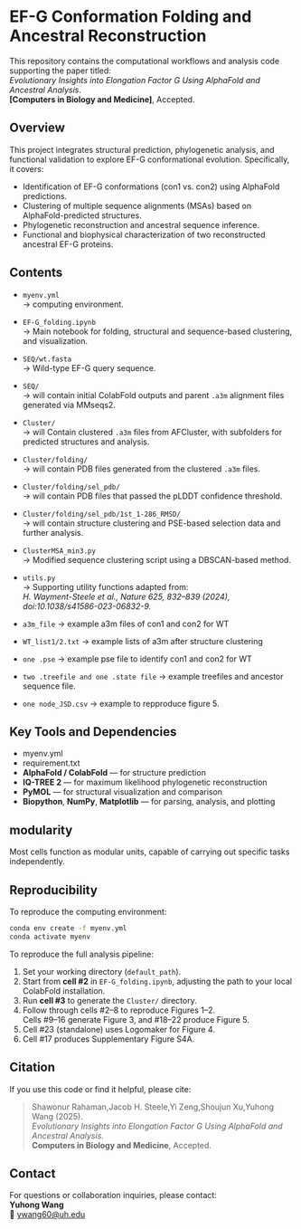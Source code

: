 # EF-G Conformation Folding and Ancestral Reconstruction

This repository contains the computational workflows and analysis code supporting the paper titled:  
*Evolutionary Insights into Elongation Factor G Using AlphaFold and Ancestral Analysis*.  
**[Computers in Biology and Medicine]**, Accepted.

## Overview

This project integrates structural prediction, phylogenetic analysis, and functional validation to explore EF-G conformational evolution. Specifically, it covers:

- Identification of EF-G conformations (con1 vs. con2) using AlphaFold predictions.
- Clustering of multiple sequence alignments (MSAs) based on AlphaFold-predicted structures.
- Phylogenetic reconstruction and ancestral sequence inference.
- Functional and biophysical characterization of two reconstructed ancestral EF-G proteins.

## Contents
- `myenv.yml`  
  → computing environment.
  
- `EF-G_folding.ipynb`  
  → Main notebook for folding, structural and sequence-based clustering, and visualization.

- `SEQ/wt.fasta`  
  → Wild-type EF-G query sequence.

- `SEQ/`  
  → will contain initial ColabFold outputs and parent `.a3m` alignment files generated via MMseqs2.

- `Cluster/`  
  → will Contain clustered `.a3m` files from AFCluster, with subfolders for predicted structures and analysis.

- `Cluster/folding/`  
  → will contain PDB files generated from the clustered `.a3m` files.

- `Cluster/folding/sel_pdb/`  
  → will contain PDB files that passed the pLDDT confidence threshold.

- `Cluster/folding/sel_pdb/1st_1-286_RMSD/`  
  → will contain structure clustering and PSE-based selection data and further analysis.

- `ClusterMSA_min3.py`  
  → Modified sequence clustering script using a DBSCAN-based method.

- `utils.py`  
  → Supporting utility functions adapted from:  
    *H. Wayment-Steele et al., Nature 625, 832–839 (2024), doi:10.1038/s41586-023-06832-9.*
- `a3m_file`
	→ example a3m files of con1 and con2 for WT
- `WT_list1/2.txt`
	→ example lists of a3m after structure clustering
- `one .pse`
	→ example pse file to identify con1 and con2 for WT
- `two .treefile and one .state file`
	→ example treefiles and ancestor sequence file.
	
- `one node_JSD.csv`
	→ example to repproduce figure 5.

## Key Tools and Dependencies
- myenv.yml
- requirement.txt
- **AlphaFold / ColabFold** — for structure prediction  
- **IQ-TREE 2** — for maximum likelihood phylogenetic reconstruction  
- **PyMOL** — for structural visualization and comparison  
- **Biopython**, **NumPy**, **Matplotlib** — for parsing, analysis, and plotting

## modularity
Most cells function as modular units, capable of carrying out specific tasks independently. 

## Reproducibility
To reproduce the computing environment:
```bash
conda env create -f myenv.yml
conda activate myenv  
```
To reproduce the full analysis pipeline:

1. Set your working directory (`default_path`).
2. Start from **cell #2** in `EF-G_folding.ipynb`, adjusting the path to your local ColabFold installation.
3. Run **cell #3** to generate the `Cluster/` directory.
4. Follow through cells #2–8 to reproduce Figures 1–2.  
   Cells #9–16 generate Figure 3, and #18–22 produce Figure 5.  
5. Cell #23 (standalone) uses Logomaker for Figure 4.  
6. Cell #17 produces Supplementary Figure S4A.

## Citation

If you use this code or find it helpful, please cite:

> Shawonur Rahaman,Jacob H. Steele,Yi Zeng,Shoujun Xu,Yuhong Wang (2025).  
> *Evolutionary Insights into Elongation Factor G Using AlphaFold and Ancestral Analysis*.  
> **Computers in Biology and Medicine**, Accepted.

## Contact

For questions or collaboration inquiries, please contact:  
**Yuhong Wang**  
📧 ywang60@uh.edu

